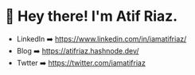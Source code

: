 # 👋 Hey there! I'm Atif Riaz.

- LinkedIn ➡️ https://www.linkedin.com/in/iamatifriaz/
- Blog ➡️ https://atifriaz.hashnode.dev/
- Twtter ➡️ https://twitter.com/iamatifriaz


<!---
itsatifriaz/itsatifriaz is a ✨ special ✨ repository because its `README.md` (this file) appears on your GitHub profile.
You can click the Preview link to take a look at your changes.
--->
